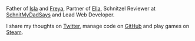 Father of [Isla](https://murty.io/isla) and [Freya](https://murty.io/freya), Partner of [Ella](http://ellacondon.com/),
Schnitzel Reviewer at [SchnitMyDadSays](http://schnitmydadsays.com/) and
Lead Web Developer.

I share my thoughts on [Twitter](https://twitter.com/brendanmurty), manage code on [GitHub](https://github.com/brendanmurty?tab=repositories) and play games on [Steam](http://steamcommunity.com/id/brendanmurty).
